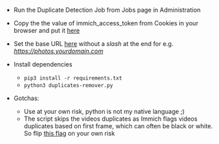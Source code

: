 - Run the Duplicate Detection Job from Jobs page in Administration
    
- Copy the the value of immich_access_token from Cookies in your browser and put it [here](https://github.com/vikrant82/immich-duplicates-remover/blob/main/duplicates-remover.py#L11)
    
- Set the base URL [here](https://github.com/vikrant82/immich-duplicates-remover/blob/main/duplicates-remover.py#L5) without a *slash* at the end for e.g. *https://photos.yourdomain.com*
    
- Install dependencies
    
    - `pip3 install -r requirements.txt`
    - `python3 duplicates-remover.py`
- Gotchas:
    
    - Use at your own risk, python is not my native language ;)
    - The script skips the videos duplicates as Immich flags videos duplicates based on first frame, which can often be black or white. So flip [this flag](https://github.com/vikrant82/immich-duplicates-remover/blob/main/duplicates-remover.py#L8) on your own risk

